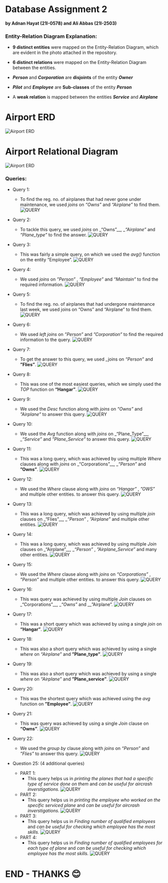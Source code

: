 # Database Assignment 2
__by Adnan Hayat (21I-0578) and Ali Abbas (21I-2503)__  

### Entity-Relation Diagram Explanation:
+ __9 distinct entities__ were mapped on the Entity-Relation Diagram, which are evident in the photo attached in the repository.
- __6 distinct relations__ were mapped on the Entity-Relation Diagram between the entities.
+ __*Person*__ and __*Corporation*__ are __disjoints__ of the entity __*Owner*__
- __*Pilot*__ and __*Employee*__ are __Sub-classes__ of the entity __*Person*__
+ A __weak relation__ is mapped between the entities __*Service*__ and __*Airplane*__


 # Airport ERD
![Airport ERD](https://github.com/aliabbasnagari/i212503_Assignment_2_DB/blob/main/AIRPORT.png)

 # Airport Relational Diagram
![Airport ERD](https://github.com/aliabbasnagari/i212503_Assignment_2_DB/blob/main/AIRPORT%20Relational%20Diagram.png)

### Queries:
- Query 1:
  - To find the reg. no. of airplanes that had never gone under maintenance, we used _joins_ on _“Owns”_ and _“Airplane”_ to find them.
  ![QUERY](https://github.com/aliabbasnagari/i212503_Assignment_2_DB/blob/main/query_screenshots/q1.png)

- Query 2:
  - To tackle this query, we used _joins_ on _“Owns”__, __“Airplane”_ and _“Plane_type”_ to find the answer.
  ![QUERY](https://github.com/aliabbasnagari/i212503_Assignment_2_DB/blob/main/query_screenshots/q2.png)
  
- Query 3:
  - This was fairly a simple query, on which we used the _avg()_ function on the entity “Employee”.
  ![QUERY](https://github.com/aliabbasnagari/i212503_Assignment_2_DB/blob/main/query_screenshots/q3.png)
  
- Query 4:
  - We used _joins_ on _”Person”_ , _“Employee”_ and _“Maintain”_ to find the required information.
  ![QUERY](https://github.com/aliabbasnagari/i212503_Assignment_2_DB/blob/main/query_screenshots/q4.png)
  
- Query 5:
  - To find the reg. no. of airplanes that had undergone maintenance last week, we used joins on “Owns” and “Airplane” to find them.
  ![QUERY](https://github.com/aliabbasnagari/i212503_Assignment_2_DB/blob/main/query_screenshots/q5.png)
  
- Query 6:
  - We used _left joins_ on _”Person”_ and _”Corporation”_ to find the required information to the query.
  ![QUERY](https://github.com/aliabbasnagari/i212503_Assignment_2_DB/blob/main/query_screenshots/q6.png)
  
- Query 7:
  -  To get the answer to this query, we used _joins on _“Person”_ and __”Flies”__.
  ![QUERY](https://github.com/aliabbasnagari/i212503_Assignment_2_DB/blob/main/query_screenshots/q7.png)
  
- Query 8:
  - This was one of the most easiest queries, which we simply used the _TOP_ function on __“Hangar”__.
  ![QUERY](https://github.com/aliabbasnagari/i212503_Assignment_2_DB/blob/main/query_screenshots/q8.png)
  
- Query 9:
  - We used the _Desc_ function along with _joins_ on _“Owns”_ and _”Airplane”_ to answer this query.
  ![QUERY](https://github.com/aliabbasnagari/i212503_Assignment_2_DB/blob/main/query_screenshots/q9.png)
  
- Query 10:
  - We used the _Avg_ function along with _joins_ on _“Plane_Type”__, __“Service”_ and _”Plane_Service”_ to answer this query.
  ![QUERY](https://github.com/aliabbasnagari/i212503_Assignment_2_DB/blob/main/query_screenshots/q10.png)
  
- Query 11:
  - This was a long query, which was achieved by using multiple _Where_ clauses along with _joins_ on _“Corporations”__, __“Person”_ and __”Owns”__.
  ![QUERY](https://github.com/aliabbasnagari/i212503_Assignment_2_DB/blob/main/query_screenshots/q11.png)
  
- Query 12:
  - We used the _Where_ clause along with _joins_ on _“Hangar”_ , _”OWS”_ and multiple other entities. to answer this query.
  ![QUERY](https://github.com/aliabbasnagari/i212503_Assignment_2_DB/blob/main/query_screenshots/q12.png)
  
- Query 13:
  - This was a long query, which was achieved by using multiple _join_ clauses on _“Flies”__, __“Person”_ , _”Airplane”_ and multiple other entities.
  ![QUERY](https://github.com/aliabbasnagari/i212503_Assignment_2_DB/blob/main/query_screenshots/q13.png)
  
- Query 14:
  - This was a long query, which was achieved by using multiple _Join_ clauses on _“Airplane”__, __“Person”_ , _”Airplane_Service”_ and many other entities.
  ![QUERY](https://github.com/aliabbasnagari/i212503_Assignment_2_DB/blob/main/query_screenshots/q14.png)
  
- Query 15:
  - We used the _Where_ clause along with _joins_ on _“Corporations”_ , _”Person”_ and multiple other entities. to answer this query.
  ![QUERY](https://github.com/aliabbasnagari/i212503_Assignment_2_DB/blob/main/query_screenshots/q15.png)
  
- Query 16:
  - This was query was achieved by using multiple _Join_ clauses on _“Corporations”__, __“Owns”_ and __”Airplane”.
  ![QUERY](https://github.com/aliabbasnagari/i212503_Assignment_2_DB/blob/main/query_screenshots/q16.png)
  
- Query 17:
  - This was a short query which was achieved by using a single _join_ on __“Hangar”__.
  ![QUERY](https://github.com/aliabbasnagari/i212503_Assignment_2_DB/blob/main/query_screenshots/q17.png)
  
- Query 18:
  - This was also a short query which was achieved by using a single _where_ on _“Airplane”_ and __”Plane_type”__.
  ![QUERY](https://github.com/aliabbasnagari/i212503_Assignment_2_DB/blob/main/query_screenshots/q18.png)
  
- Query 19:
  - This was also a short query which was achieved by using a single _where_ on _“Airplane”_ and __”Plane_service”__.
  ![QUERY](https://github.com/aliabbasnagari/i212503_Assignment_2_DB/blob/main/query_screenshots/q19.png)
  
- Query 20:
  - This was the shortest query which was achieved using the _avg_ function on __”Employee”__.
  ![QUERY](https://github.com/aliabbasnagari/i212503_Assignment_2_DB/blob/main/query_screenshots/q20.png)
  
- Query 21:
  - This was query was achieved by using a single _Join_ clause on  __“Owns”__.
  ![QUERY](https://github.com/aliabbasnagari/i212503_Assignment_2_DB/blob/main/query_screenshots/q21.png)
  
- Query 22:
  - We used the _group by_ clause along with _joins_ on _“Person”_  and  _”Flies”_ to answer this query.
  ![QUERY](https://github.com/aliabbasnagari/i212503_Assignment_2_DB/blob/main/query_screenshots/q22.png)
  
  
- Question 25: (4 additional queries)
  - PART 1:
    - This query helps us in _printing the planes that had a specific type of service done on them_ and _can be useful for aircrash inverstigations._
    ![QUERY](https://github.com/aliabbasnagari/i212503_Assignment_2_DB/blob/main/query_screenshots/q251.png)
  - PART 2:
    - This query helps us in _printing the employee who worked on the specific serviced plane_ and _can be useful for aircrash inverstigations._
    ![QUERY](https://github.com/aliabbasnagari/i212503_Assignment_2_DB/blob/main/query_screenshots/q252.png)
  - PART 3:
    - This query helps us in _Finding number of qualified employees_ and _can be useful for checking which employee has the most skills._ 
    ![QUERY](https://github.com/aliabbasnagari/i212503_Assignment_2_DB/blob/main/query_screenshots/q253.png)
  - PART 4:
    - This query helps us in _Finding number of qualified employees for each type of plane_ and _can be useful for checking which employee has the most skills._
    ![QUERY](https://github.com/aliabbasnagari/i212503_Assignment_2_DB/blob/main/query_screenshots/q254.png)
    
    
    
# END - THANKS 😊
